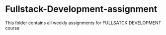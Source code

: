 # Fullstack-Development-assignment
This folder contains all weekly assignments for FULLSATCK DEVELOPMENT course
